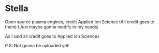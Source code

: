 # Stella
Open source plasma engines, credit Applied Ion Science (All credit goes to them) (Just maybe gonna modify to my needs)
<br>

As I said all credit goes to Applied Ion Sciences

P.S: Not gonna be uploaded yet!
